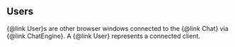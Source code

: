 ## Users

{@link User}s are other browser windows connected to the {@link Chat} via {@link ChatEngine}. A {@link User} represents a connected client.
